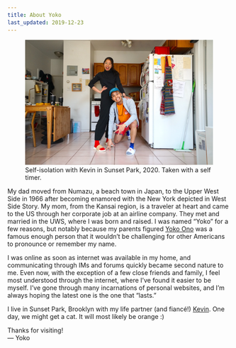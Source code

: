 ```yaml
---
title: About Yoko
last_updated: 2019-12-23
---
```


<figure>
    <img src="/assets/images/2020-04-self-isolation-with-kevin.jpg" alt="A color photo of me and Kevin posing in our apartment. We’re dressed like we might go outside, except we’re both wearing indoor slippers. Kevin is kneeling, and I’m standing up straight with my hand on his shoulder." />
    <figcaption>Self-isolation with Kevin in Sunset Park, 2020. Taken with a self timer.</figcaption>
</figure>

My dad moved from Numazu, a beach town in Japan, to the Upper West Side in 1966 after becoming enamored with the New York depicted in West Side Story. My mom, from the Kansai region, is a traveler at heart and came to the US through her corporate job at an airline company. They met and married in the UWS, where I was born and raised. I was named “Yoko” for a few reasons, but notably because my parents figured <a href="https://en.wikipedia.org/wiki/Yoko_Ono">Yoko Ono</a> was a famous enough person that it wouldn’t be challenging for other Americans to pronounce or remember my name. 

I was online as soon as internet was available in my home, and communicating through IMs and forums quickly became second nature to me. Even now, with the exception of a few close friends and family, I feel most understood through the internet, where I’ve found it easier to be myself. I’ve gone through many incarnations of personal websites, and I’m always hoping the latest one is the one that “lasts.”

I live in Sunset Park, Brooklyn with my life partner (and fiancé!) <a href="https://kiwimonk.com">Kevin</a>. One day, we might get a cat. It will most likely be orange :)

Thanks for visiting!  
— Yoko

<!--        
As told by Kevin Huynh

Yoko
Is a very special person
One time she worked at a place
Blah blah blah
Ok let’s get real

My name is Yoko
I have friends, three to be exact
One of them is a feral cat in a parking lot near my home
I like hangin’, dancin’, and sometimes being alone (that’s important)

If I were stranded on a desert island and could only have three cuisines of food, I would have Japanese food, Japanese food, and Japanese food. 
Just kidding, it’s Japanese, Vietnamese, and Italian.

I host a podcast—whatever.
I like pandas—whatever.

Ten years from now, you’re gonna say you’re lucky to know me.

YOKO OUT 
-->